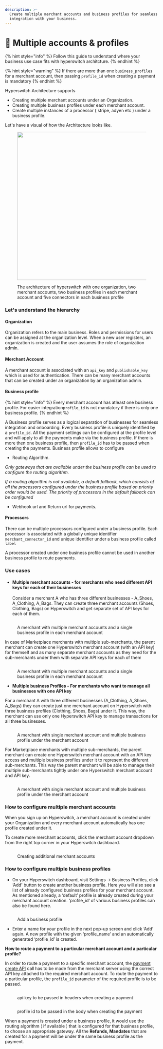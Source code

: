 ```yaml
---
description: >-
  Create multiple merchant accounts and business profiles for seamless
  integration with your business.
---
```


# 🤹 Multiple accounts & profiles

{% hint style="info" %}
Follow this guide to understand where your business use case fits with hyperswitch architcture.
{% endhint %}

{% hint style="warning" %}
If there are more than one `business_profiles` for a merchant account, then passing `profile_id` when creating a payment is mandatory
{% endhint %}

Hyperswitch Architecture supports&#x20;

* Creating multiple merchant accounts under an Organization.
* Creating multiple business profiles under each merchant account.
* Create multiple instances of a processor ( stripe, adyen etc ) under a business profile.

Let's have a visual of how the Architecture looks like.

<figure><img src="../.gitbook/assets/hyps_org_architecture.drawio.png" alt="" width="486"><figcaption><p>The architecture of hyperswitch with one organization, two merchant accounts, two business profiles in each merchant account and five connectors in each business profile</p></figcaption></figure>

### Let's understand the hierarchy

#### Organization

Organization refers to the main business. Roles and permissions for users can be assigned at the organization level. When a new user registers, an organization is created and the user assumes the role of organization admin.

#### Merchant Account

A merchant account is associated with an `api_key` and `publishable_key` which is used for authentication. There can be many merchant accounts that can be created under an organization by an organization admin.&#x20;

#### Business profile

{% hint style="info" %}
Every merchant account has atleast one business profile. For easier integration`profile_id` is not mandatory if there is only one business profile.&#x20;
{% endhint %}

A Business profile serves as a logical separation of businesses for seamless integration and onboarding. Every business profile  is uniquely identified by a `profile_id`. All the payment settings can be configured at the profile level and will apply to all the payments make via the business profile. If there is more then one business profile, then `profile_id` has to be passed when creating the payments. Business profile allows to configure

* Routing Algorithm.

_Only gateways that are available under the business profile can be used to configure the routing algorithm._&#x20;

_If a routing algorithm is not available, a default fallback, which consists of all the processors configured under the business profile based on priority order would be used. The priority of processors in the default fallback can be configured_

* Webhook url and Return url for payments.

#### Processors

There can be multiple processors configured under a business profile. Each processor is associated with a globally unique identifier `merchant_connector_id` and unique identifier under a business profile called `label`

A processor  created under one business profile cannot be used in another business profile to route payments.

### Use cases

*   #### Multiple merchant accounts - for **merchants who need different API keys for each of their businesses**



    Consider a merchant A who has three different businesses - A\_Shoes, A\_Clothing, A\_Bags. They can create three merchant accounts (Shoes, Clothing, Bags) on Hyperswitch and get separate set of API keys for each of them.

<figure><img src="../.gitbook/assets/mult_mid_a.drawio.png" alt=""><figcaption><p>A merchant with multiple merchant accounts and a single business profile in each merchant account</p></figcaption></figure>

In case of Marketplace merchants with multiple sub-merchants, the parent merchant can create one Hyperswitch merchant account (with an API key) for themself and as many separate merchant accounts as they need for the sub-merchants under them with separate API keys for each of them

<figure><img src="../.gitbook/assets/multi_mid_b.drawio.png" alt=""><figcaption><p>A merchant with multiple merchant accounts and a single business profile in each merchant account</p></figcaption></figure>

* **Multiple business Profiles - For merchants who want to manage all businesses with one API key**

For a merchant A with three different businesses (A\_Clothing, A\_Shoes, A\_Bags) they can create just one merchant account on Hyperswitch with three business profiles (Clothing, Shoes, Bags) under it. This way, the merchant can use only one Hyperswitch API key to manage transactions for all three businesses.

<figure><img src="../.gitbook/assets/multi_profiles_a.drawio.png" alt=""><figcaption><p>A merchant with single merchant account and multiple business profile under the merchant account</p></figcaption></figure>

For Marketplace merchants with multiple sub-merchants, the parent merchant can create one Hyperswitch merchant account with an API key access and multiple business profiles under it to represent the different sub-merchants. This way the parent merchant will be able to manage their multiple sub-merchants tightly under one Hyperswitch merchant account and API key.

<figure><img src="../.gitbook/assets/multi_profiles_b.drawio.png" alt=""><figcaption><p>A merchant with single merchant account and multiple business profile under the merchant account</p></figcaption></figure>

### How to configure multiple merchant accounts

When you sign up on Hyperswitch, a merchant account is created under your Organization and every merchant account automatically has one profile created under it.

To create more merchant accounts, click the merchant account dropdown from the right top corner in your Hyperswitch dashboard.

<figure><img src="../.gitbook/assets/create_merchant_account.png" alt=""><figcaption><p>Creating additional merchant accounts</p></figcaption></figure>

### How to configure multiple business profiles

* On your Hyperswitch dashboard, visit Settings → Business Profiles, click ‘Add' button to create another business profile. Here you will also see a list of already configured business profiles for your merchant account. As mentioned already, a ‘default’ profile is already created during your merchant account creation. 'profile\_id’ of various business profiles can also be found here.

<figure><img src="../.gitbook/assets/add_business_profile" alt=""><figcaption><p>Add a business profile</p></figcaption></figure>

* Enter a name for your profile in the next pop-up screen and click ‘Add’ again. A new profile with the given ‘profile\_name’ and an automatically generated ‘profile\_id’ is created.

**How to route a payment to a particular merchant account and a particular profile?**

In order to route a payment to a specific merchant account, the [payment create API](https://api-reference.hyperswitch.io/api-reference/payments/payments--create) call has to be made from the merchant server using the correct API key attached to the required merchant account. To route the payment to a particular profile, the `profile_id` parameter of the required profile is to be passed.

<figure><img src="../.gitbook/assets/api_key" alt=""><figcaption><p>api key to be passed in headers when creating a payment</p></figcaption></figure>

<figure><img src="../.gitbook/assets/profile_id" alt=""><figcaption><p>profile id to be passed in the body when creating the payment</p></figcaption></figure>

When a payment is created under a business profile, it would use the routing algorithm ( if available ) that is configured for that business profile, to choose an appropriate gateway. All the **Refunds, Mandates** that are created for a payment will be under the same business profile as the payment.
